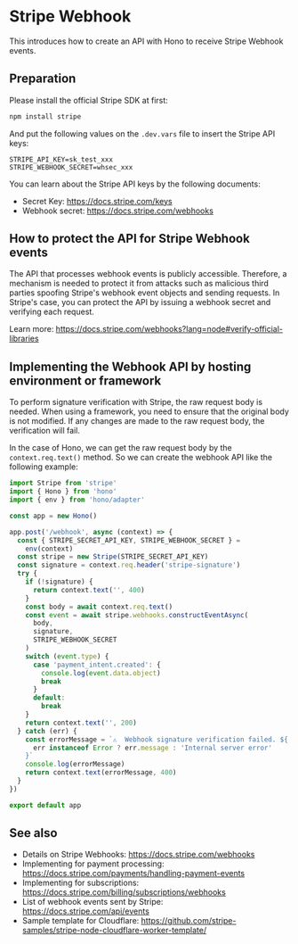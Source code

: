 # Stripe Webhook

This introduces how to create an API with Hono to receive Stripe Webhook events.

## Preparation

Please install the official Stripe SDK at first:

```bash
npm install stripe
```

And put the following values on the `.dev.vars` file to insert the Stripe API keys:

```
STRIPE_API_KEY=sk_test_xxx
STRIPE_WEBHOOK_SECRET=whsec_xxx
```

You can learn about the Stripe API keys by the following documents:

- Secret Key: https://docs.stripe.com/keys
- Webhook secret: https://docs.stripe.com/webhooks

## How to protect the API for Stripe Webhook events

The API that processes webhook events is publicly accessible. Therefore, a mechanism is needed to protect it from attacks such as malicious third parties spoofing Stripe's webhook event objects and sending requests. In Stripe's case, you can protect the API by issuing a webhook secret and verifying each request.

Learn more: https://docs.stripe.com/webhooks?lang=node#verify-official-libraries

## Implementing the Webhook API by hosting environment or framework

To perform signature verification with Stripe, the raw request body is needed.
When using a framework, you need to ensure that the original body is not modified. If any changes are made to the raw request body, the verification will fail.

In the case of Hono, we can get the raw request body by the `context.req.text()` method. So we can create the webhook API like the following example:

```ts
import Stripe from 'stripe'
import { Hono } from 'hono'
import { env } from 'hono/adapter'

const app = new Hono()

app.post('/webhook', async (context) => {
  const { STRIPE_SECRET_API_KEY, STRIPE_WEBHOOK_SECRET } =
    env(context)
  const stripe = new Stripe(STRIPE_SECRET_API_KEY)
  const signature = context.req.header('stripe-signature')
  try {
    if (!signature) {
      return context.text('', 400)
    }
    const body = await context.req.text()
    const event = await stripe.webhooks.constructEventAsync(
      body,
      signature,
      STRIPE_WEBHOOK_SECRET
    )
    switch (event.type) {
      case 'payment_intent.created': {
        console.log(event.data.object)
        break
      }
      default:
        break
    }
    return context.text('', 200)
  } catch (err) {
    const errorMessage = `⚠️  Webhook signature verification failed. ${
      err instanceof Error ? err.message : 'Internal server error'
    }`
    console.log(errorMessage)
    return context.text(errorMessage, 400)
  }
})

export default app
```

## See also

- Details on Stripe Webhooks:
  https://docs.stripe.com/webhooks
- Implementing for payment processing:
  https://docs.stripe.com/payments/handling-payment-events
- Implementing for subscriptions:
  https://docs.stripe.com/billing/subscriptions/webhooks
- List of webhook events sent by Stripe:
  https://docs.stripe.com/api/events
- Sample template for Cloudflare:
  https://github.com/stripe-samples/stripe-node-cloudflare-worker-template/
